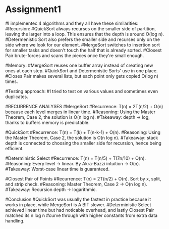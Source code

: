 # Assignment1

#I implementec 4 algorithms and they all have these similarities:
#Recursion:
  #QuickSort always recurses on the smaller side of partition, leaving the larger into a loop. This ensures that the depth is around O(log n).
  #Determenistic Sort also prefers the smaller side and recurses only on the side where we look for our element.
  #MergeSort switches to insertion sort for smaller tasks and doesn't touch the half that is already sorted.
  #Closest Pair brute-forces and scans the pieces once they're small enough.

#Memory:
  #MergeSort reuses one buffer array instead of creating new ones at each step.
  #QuickSort and Determenistic Sorts' use in one place.
  #Closes Pair makes several lists, but each point only gets copied O(log n) times.

#Testing approach:
  #I tried to test on various values and sometimes even duplicates.


#RECURRENCE ANALYSES
#MergeSort
#Recurrence: T(n) = 2T(n/2) + O(n) because each level merges in linear time.
#Reasoning: Using the Master Theorem, Case 2, the solution is O(n log n).
#Takeaway: depth -> log, thanks to buffers memory is predictable.

#QuickSort
#Recurrence: T(n) = T(k) + T(n-k-1) + O(n).
#Reasoning: Using the Master Theorem, Case 2, the solution is O(n log n).
#Takeaway: stack depth is connected to choosing the smaller side for recursion, hence being efficient.

#Deterministic Select
#Recurrence: T(n) = T(n/5) + T(7n/10) + O(n).
#Reasoning: Every level -> linear. By Akra-Bazzi intuition -> O(n).
#Takeaway: Worst-case linear time is guaranteed.

#Closest Pair of Points
#Recurrence: T(n) = 2T(n/2) + O(n). Sort by x, split, and strip check.
#Reasoning: Master Theorem, Case 2 -> O(n log n).
#Takeaway: Recursion depth -> logarithmic.

#Conclusion
#QuickSort was usually the fastest in practice because it works in place, while MergeSort is A BIT slower. 
#Deterministic Select achieved linear time but had noticable overhead, and lastly Closest Pair matched its n log n
#curve through with higher constants from extra data handling.


